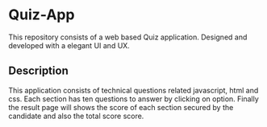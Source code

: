 # Quiz-App
This repository consists of a web based Quiz application. Designed and developed with a elegant UI and UX. 
## Description
This application consists of technical questions related javascript, html and css. Each section has ten questions to answer by clicking on option. Finally the result page will shows the score of each section secured by the candidate and also the total score score.


